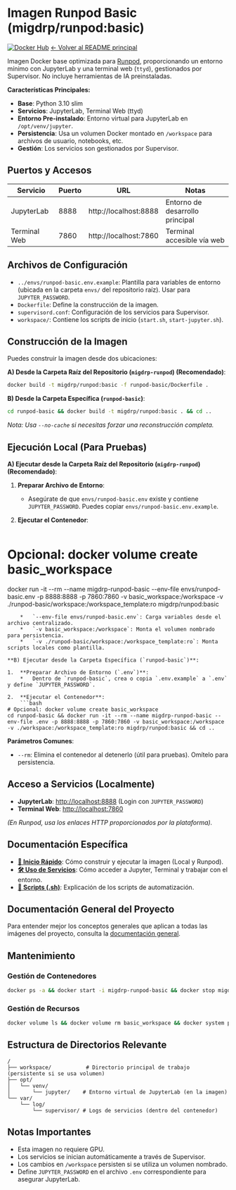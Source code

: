 # Imagen Runpod Basic (migdrp/runpod:basic)

[![Docker Hub](https://img.shields.io/docker/v/migdrp/runpod/basic?sort=semver)](https://hub.docker.com/r/migdrp/runpod)
[<- Volver al README principal](../README.md)

Imagen Docker base optimizada para [Runpod](https://runpod.io/), proporcionando un entorno mínimo con JupyterLab y una terminal web (`ttyd`), gestionados por Supervisor. No incluye herramientas de IA preinstaladas.

**Características Principales:**

*   **Base**: Python 3.10 slim
*   **Servicios**: JupyterLab, Terminal Web (ttyd)
*   **Entorno Pre-instalado**: Entorno virtual para JupyterLab en `/opt/venv/jupyter`.
*   **Persistencia**: Usa un volumen Docker montado en `/workspace` para archivos de usuario, notebooks, etc.
*   **Gestión**: Los servicios son gestionados por Supervisor.

## Puertos y Accesos

| Servicio    | Puerto | URL                    | Notas                           |
|-------------|--------|------------------------|----------------------------------|
| JupyterLab  | 8888   | http://localhost:8888  | Entorno de desarrollo principal |
| Terminal Web| 7860   | http://localhost:7860  | Terminal accesible vía web      |

## Archivos de Configuración

*   `../envs/runpod-basic.env.example`: Plantilla para variables de entorno (ubicada en la carpeta `envs/` del repositorio raíz). Usar para `JUPYTER_PASSWORD`.
*   `Dockerfile`: Define la construcción de la imagen.
*   `supervisord.conf`: Configuración de los servicios para Supervisor.
*   `workspace/`: Contiene los scripts de inicio (`start.sh`, `start-jupyter.sh`).

## Construcción de la Imagen

Puedes construir la imagen desde dos ubicaciones:

**A) Desde la Carpeta Raíz del Repositorio (`migdrp-runpod`) (Recomendado)**:

```bash
docker build -t migdrp/runpod:basic -f runpod-basic/Dockerfile .
```

**B) Desde la Carpeta Específica (`runpod-basic`)**:

```bash
cd runpod-basic && docker build -t migdrp/runpod:basic . && cd ..
```
*Nota: Usa `--no-cache` si necesitas forzar una reconstrucción completa.*

## Ejecución Local (Para Pruebas)

**A) Ejecutar desde la Carpeta Raíz del Repositorio (`migdrp-runpod`) (Recomendado)**:

1.  **Preparar Archivo de Entorno**:
    *   Asegúrate de que `envs/runpod-basic.env` existe y contiene `JUPYTER_PASSWORD`. Puedes copiar `envs/runpod-basic.env.example`.

2.  **Ejecutar el Contenedor**:
    ```bash
# Opcional: docker volume create basic_workspace
docker run -it --rm --name migdrp-runpod-basic --env-file envs/runpod-basic.env -p 8888:8888 -p 7860:7860 -v basic_workspace:/workspace -v ./runpod-basic/workspace:/workspace_template:ro migdrp/runpod:basic
```
    *   `--env-file envs/runpod-basic.env`: Carga variables desde el archivo centralizado.
    *   `-v basic_workspace:/workspace`: Monta el volumen nombrado para persistencia.
    *   `-v ./runpod-basic/workspace:/workspace_template:ro`: Monta scripts locales como plantilla.

**B) Ejecutar desde la Carpeta Específica (`runpod-basic`)**:

1.  **Preparar Archivo de Entorno (`.env`)**:
    *   Dentro de `runpod-basic`, crea o copia `.env.example` a `.env` y define `JUPYTER_PASSWORD`.

2.  **Ejecutar el Contenedor**:
    ```bash
# Opcional: docker volume create basic_workspace
cd runpod-basic && docker run -it --rm --name migdrp-runpod-basic --env-file .env -p 8888:8888 -p 7860:7860 -v basic_workspace:/workspace -v ./workspace:/workspace_template:ro migdrp/runpod:basic && cd ..
```

**Parámetros Comunes**:
*   `--rm`: Elimina el contenedor al detenerlo (útil para pruebas). Omítelo para persistencia.

## Acceso a Servicios (Localmente)

*   **JupyterLab**: [http://localhost:8888](http://localhost:8888) (Login con `JUPYTER_PASSWORD`)
*   **Terminal Web**: [http://localhost:7860](http://localhost:7860)

*(En Runpod, usa los enlaces HTTP proporcionados por la plataforma).*

## Documentación Específica

*   **[🚀 Inicio Rápido](./docs/quick_start.md)**: Cómo construir y ejecutar la imagen (Local y Runpod).
*   **[🛠️ Uso de Servicios](./docs/usage.md)**: Cómo acceder a Jupyter, Terminal y trabajar con el entorno.
*   **[📜 Scripts (.sh)](./docs/scripts.md)**: Explicación de los scripts de automatización.

## Documentación General del Proyecto

Para entender mejor los conceptos generales que aplican a todas las imágenes del proyecto, consulta la [documentación general](../docs/).

## Mantenimiento

### Gestión de Contenedores

```bash
docker ps -a && docker start -i migdrp-runpod-basic && docker stop migdrp-runpod-basic && docker rm -f migdrp-runpod-basic
```

### Gestión de Recursos

```bash
docker volume ls && docker volume rm basic_workspace && docker system prune
```

## Estructura de Directorios Relevante

```
/
├── workspace/           # Directorio principal de trabajo (persistente si se usa volumen)
├── opt/
│   └── venv/
│       └── jupyter/    # Entorno virtual de JupyterLab (en la imagen)
└── var/
    └── log/
        └── supervisor/ # Logs de servicios (dentro del contenedor)
```

## Notas Importantes

*   Esta imagen no requiere GPU.
*   Los servicios se inician automáticamente a través de Supervisor.
*   Los cambios en `/workspace` persisten si se utiliza un volumen nombrado.
*   Define `JUPYTER_PASSWORD` en el archivo `.env` correspondiente para asegurar JupyterLab.